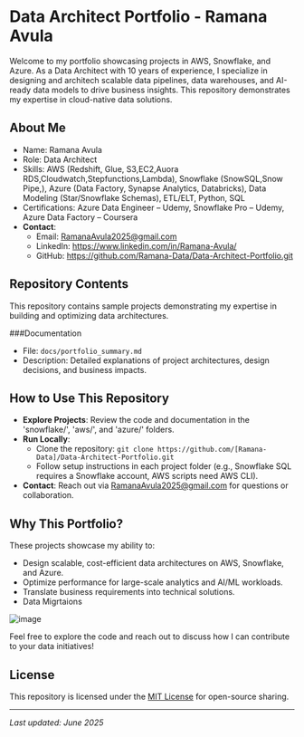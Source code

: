 # Data Architect Portfolio - Ramana Avula

Welcome to my portfolio showcasing projects in AWS, Snowflake, and Azure. As a Data Architect with 10 years of experience, I specialize in designing and architech scalable data pipelines, data warehouses, and AI-ready data models to drive business insights. This repository demonstrates my expertise in cloud-native data solutions.

## About Me
- Name: Ramana Avula
- Role: Data Architect
- Skills: AWS (Redshift, Glue, S3,EC2,Auora RDS,Cloudwatch,Stepfunctions,Lambda), Snowflake (SnowSQL,Snow Pipe,), Azure (Data Factory, Synapse Analytics, Databricks), Data Modeling (Star/Snowflake Schemas), ETL/ELT, Python, SQL
- Certifications: Azure Data Engineer – Udemy,	Snowflake Pro – Udemy,	Azure Data Factory – Coursera
- **Contact**: 
  - Email: RamanaAvula2025@gmail.com
  - LinkedIn: https://www.linkedin.com/in/Ramana-Avula/
  - GitHub: https://github.com/Ramana-Data/Data-Architect-Portfolio.git

## Repository Contents
This repository contains sample projects demonstrating my expertise in building and optimizing data architectures.

###Documentation
- File: `docs/portfolio_summary.md`
- Description: Detailed explanations of project architectures, design decisions, and business impacts.

## How to Use This Repository
- **Explore Projects**: Review the code and documentation in the 'snowflake/', 'aws/', and 'azure/' folders.
- **Run Locally**:
  - Clone the repository: `git clone https://github.com/[Ramana-Data]/Data-Architect-Portfolio.git`
  - Follow setup instructions in each project folder (e.g., Snowflake SQL requires a Snowflake account, AWS scripts need AWS CLI).
- **Contact**: Reach out via RamanaAvula2025@gmail.com for questions or collaboration.

## Why This Portfolio?
These projects showcase my ability to:
- Design scalable, cost-efficient data architectures on AWS, Snowflake, and Azure.
- Optimize performance for large-scale analytics and AI/ML workloads.
- Translate business requirements into technical solutions.
- Data Migrtaions

 ![image](https://github.com/user-attachments/assets/d7a5252e-4f8e-4768-a4db-63d44199630d)


Feel free to explore the code and reach out to discuss how I can contribute to your data initiatives!

## License
This repository is licensed under the [MIT License](LICENSE) for open-source sharing.

---
*Last updated: June 2025*
